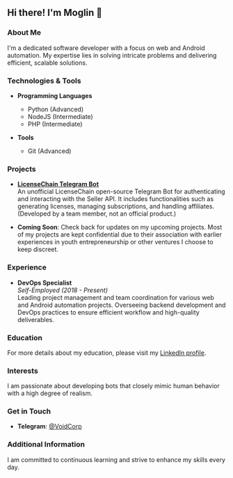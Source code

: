 ## Hi there! I'm Moglin 👋

### About Me
I'm a dedicated software developer with a focus on web and Android automation. My expertise lies in solving intricate problems and delivering efficient, scalable solutions.

### Technologies & Tools
- **Programming Languages**  
  - Python (Advanced)  
  - NodeJS (Intermediate)  
  - PHP (Intermediate)  

- **Tools**  
  - Git (Advanced)  

### Projects
- **[LicenseChain Telegram Bot](https://github.com/CryptoJoma/LicenseChain-TG-Bot/)**  
  An unofficial LicenseChain open-source Telegram Bot for authenticating and interacting with the Seller API. It includes functionalities such as generating licenses, managing subscriptions, and handling affiliates. (Developed by a team member, not an official product.)

- **Coming Soon**: Check back for updates on my upcoming projects. Most of my projects are kept confidential due to their association with earlier experiences in youth entrepreneurship or other ventures I choose to keep discreet.

### Experience
- **DevOps Specialist**  
  *Self-Employed* *(2018 - Present)*  
  Leading project management and team coordination for various web and Android automation projects. Overseeing backend development and DevOps practices to ensure efficient workflow and high-quality deliverables.

### Education
For more details about my education, please visit my [LinkedIn profile](https://www.linkedin.com/in/SebasthianJaque).

### Interests
I am passionate about developing bots that closely mimic human behavior with a high degree of realism.

### Get in Touch
- **Telegram**: [@VoidCorp](https://t.me/VoidCorp)

### Additional Information
I am committed to continuous learning and strive to enhance my skills every day.
